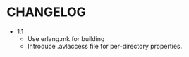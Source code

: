 # CHANGELOG

* 1.1
  * Use erlang.mk for building
  * Introduce .avlaccess file for per-directory properties.
  
